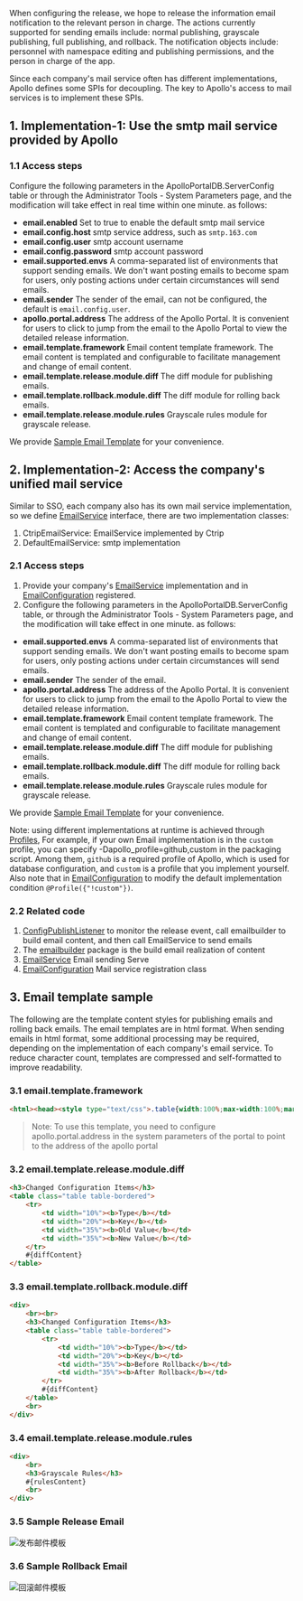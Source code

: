 When configuring the release, we hope to release the information email notification to the relevant person in charge. The actions currently supported for sending emails include: normal publishing, grayscale publishing, full publishing, and rollback. The notification objects include: personnel with namespace editing and publishing permissions, and the person in charge of the app.

Since each company's mail service often has different implementations, Apollo defines some SPIs for decoupling. The key to Apollo's access to mail services is to implement these SPIs.

## 1. Implementation-1: Use the smtp mail service provided by Apollo

### 1.1 Access steps

Configure the following parameters in the ApolloPortalDB.ServerConfig table or through the Administrator Tools - System Parameters page, and the modification will take effect in real time within one minute. as follows:

* **email.enabled** Set to true to enable the default smtp mail service
* **email.config.host** smtp service address, such as `smtp.163.com`
* **email.config.user** smtp account username
* **email.config.password** smtp account password
* **email.supported.envs** A comma-separated list of environments that support sending emails. We don't want posting emails to become spam for users, only posting actions under certain circumstances will send emails.
* **email.sender** The sender of the email, can not be configured, the default is `email.config.user`.
* **apollo.portal.address** The address of the Apollo Portal. It is convenient for users to click to jump from the email to the Apollo Portal to view the detailed release information.
* **email.template.framework** Email content template framework. The email content is templated and configurable to facilitate management and change of email content.
* **email.template.release.module.diff** The diff module for publishing emails.
* **email.template.rollback.module.diff** The diff module for rolling back emails.
* **email.template.release.module.rules** Grayscale rules module for grayscale release.

We provide [Sample Email Template](en/development/portal-how-to-enable-email-service?id=_3-email-template-sample) for your convenience.

## 2. Implementation-2: Access the company's unified mail service

Similar to SSO, each company also has its own mail service implementation, so we define [EmailService](https://github.com/apolloconfig/apollo/blob/master/apollo-portal/src/main/java/com/ctrip/framework/apollo/portal/spi/EmailService.java) interface, there are two implementation classes:

1. CtripEmailService: EmailService implemented by Ctrip
2. DefaultEmailService: smtp implementation

### 2.1 Access steps

1. Provide your company's [EmailService](https://github.com/apolloconfig/apollo/blob/master/apollo-portal/src/main/java/com/ctrip/framework/apollo/portal/spi/EmailService.java) implementation and in [EmailConfiguration](https://github.com/apolloconfig/apollo/blob/master/apollo-portal/src/main/java/com/ctrip/framework/apollo/portal/spi/configuration/EmailConfiguration.java) registered.
2. Configure the following parameters in the ApolloPortalDB.ServerConfig table, or through the Administrator Tools - System Parameters page, and the modification will take effect in one minute. as follows:

* **email.supported.envs** A comma-separated list of environments that support sending emails. We don't want posting emails to become spam for users, only posting actions under certain circumstances will send emails.
* **email.sender** The sender of the email.
* **apollo.portal.address** The address of the Apollo Portal. It is convenient for users to click to jump from the email to the Apollo Portal to view the detailed release information.
* **email.template.framework** Email content template framework. The email content is templated and configurable to facilitate management and change of email content.
* **email.template.release.module.diff** The diff module for publishing emails.
* **email.template.rollback.module.diff** The diff module for rolling back emails.
* **email.template.release.module.rules** Grayscale rules module for grayscale release.

We provide  [Sample Email Template](en/development/portal-how-to-enable-email-service?id=_3-email-template-sample)  for your convenience.

Note: using different implementations at runtime is achieved through [Profiles](http://docs.spring.io/autorepo/docs/spring-boot/current/reference/html/boot-features-profiles.html), For example, if your own Email implementation is in the `custom` profile, you can specify -Dapollo_profile=github,custom in the packaging script. Among them, `github` is a required profile of Apollo, which is used for database configuration, and `custom` is a profile that you implement yourself. Also note that in [EmailConfiguration](https://github.com/apolloconfig/apollo/blob/master/apollo-portal/src/main/java/com/ctrip/framework/apollo/portal/spi/configuration/EmailConfiguration.java) to modify the default implementation condition `@Profile({"!custom"})`.

### 2.2 Related code

1. [ConfigPublishListener](https://github.com/apolloconfig/apollo/blob/master/apollo-portal/src/main/java/com/ctrip/framework/apollo/portal/listener/ConfigPublishListener.java) to monitor the release event, call emailbuilder to build email content, and then call EmailService to send emails
2. The [emailbuilder](https://github.com/apolloconfig/apollo/tree/master/apollo-portal/src/main/java/com/ctrip/framework/apollo/portal/component/emailbuilder) package is the build email realization of content
3. [EmailService](https://github.com/apolloconfig/apollo/blob/master/apollo-portal/src/main/java/com/ctrip/framework/apollo/portal/spi/EmailService.java) Email sending Serve
4. [EmailConfiguration](https://github.com/apolloconfig/apollo/blob/master/apollo-portal/src/main/java/com/ctrip/framework/apollo/portal/spi/configuration/EmailConfiguration.java) Mail service registration class

## 3. Email template sample

The following are the template content styles for publishing emails and rolling back emails. The email templates are in html format. When sending emails in html format, some additional processing may be required, depending on the implementation of each company's email service. To reduce character count, templates are compressed and self-formatted to improve readability.

### 3.1 email.template.framework

```html
<html><head><style type="text/css">.table{width:100%;max-width:100%;margin-bottom:20px;border-collapse:collapse;background-color:transparent}td {padding:8px;line-height:1.42857143;vertical-align:top;border:1px solid #ddd;border-top:1px solid #ddd}.table-bordered{border:1px solid #ddd}</style>< /head><body><h3>Post basic information</h3><table class="table table-bordered"><tr><td width="10%"><b>AppId</b></td ><td width="15%">#{appId}</td><td width="10%"><b>Environment</b></td><td width="15%">#{ env}</td><td width="10%"><b>cluster</b></td><td width="15%">#{clusterName}</td><td width="10 %"><b>Namespace</b></td><td width="15%">#{namespaceName}</td></tr><tr><td><b>Publisher</b ></td><td>#{operator}</td><td><b>release time</b></td><td>#{releaseTime}</td><td><b>release Title</b></td><td>#{releaseTitle}</td><td><b>Comment</b></td><td>#{releaseComment}</td></tr> </table>#{diffModule}#{rulesModule}<br><a href="#{apollo.portal.address}/config/history.html?#/appid=#{appId}&env=#{env}&clusterName =#{clusterName}&namespaceName=#{namespaceName}&releaseHistoryId=#{ releaseHistoryId}">Click to view detailed release information</a><br><br>If you have any questions about using Apollo, please check <a href="http://conf.ctripcorp.com/display/FRAM/Apollo"> document</a>, or reply directly to this email inquiry. </body></html>
```

> Note: To use this template, you need to configure apollo.portal.address in the system parameters of the portal to point to the address of the apollo portal

### 3.2 email.template.release.module.diff

```html
<h3>Changed Configuration Items</h3>
<table class="table table-bordered">
    <tr>
        <td width="10%"><b>Type</b></td>
        <td width="20%"><b>Key</b></td>
        <td width="35%"><b>Old Value</b></td>
        <td width="35%"><b>New Value</b></td>
    </tr>
    #{diffContent}
</table>
```

### 3.3 email.template.rollback.module.diff

```html
<div>
    <br><br>
    <h3>Changed Configuration Items</h3>
    <table class="table table-bordered">
        <tr>
            <td width="10%"><b>Type</b></td>
            <td width="20%"><b>Key</b></td>
            <td width="35%"><b>Before Rollback</b></td>
            <td width="35%"><b>After Rollback</b></td>
        </tr>
        #{diffContent}
    </table>
    <br>
</div>
```

### 3.4 email.template.release.module.rules

```html
<div>
    <br>
    <h3>Grayscale Rules</h3>
    #{rulesContent}
    <br>
</div>
```

### 3.5 Sample Release Email

![发布邮件模板](https://cdn.jsdelivr.net/gh/apolloconfig/apollo@master/doc/images/email-template-release.png)

### 3.6 Sample Rollback Email

![回滚邮件模板](https://cdn.jsdelivr.net/gh/apolloconfig/apollo@master/doc/images/email-template-rollback.png)
